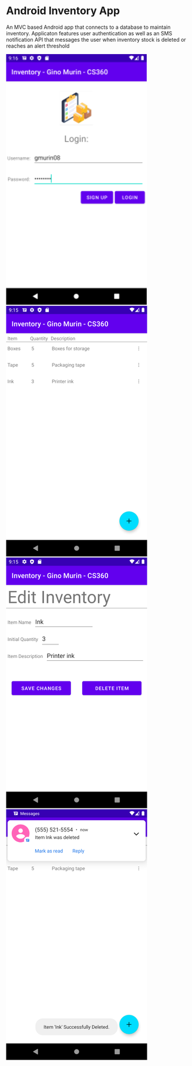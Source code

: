 # Android Inventory App
An MVC based Android app that connects to a database to maintain inventory. Applicaton features user authentication as well as
an SMS notification API that messages the user when inventory stock is deleted or reaches an alert threshold

![Login Screen](./screens/login.png)
![Inventory Screen](./screens/inventory.png)
![Edit Screen](./screens/edit_inventory.png)
![SMS Notification](./screens/notifcation_api.png)

